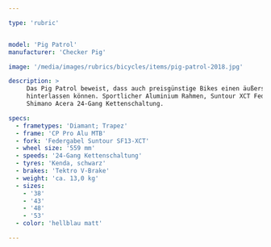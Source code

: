 ```yaml
---

type: 'rubric'


model: 'Pig Patrol'
manufacturer: 'Checker Pig'

image: '/media/images/rubrics/bicycles/items/pig-patrol-2018.jpg'

description: >
     Das Pig Patrol beweist, dass auch preisgünstige Bikes einen äußerst souveränen Eindruck 
     hinterlassen können. Sportlicher Aluminium Rahmen, Suntour XCT Federgabel und leichtgängige 
     Shimano Acera 24-Gang Kettenschaltung.

specs:
  - frametypes: 'Diamant; Trapez'
  - frame: 'CP Pro Alu MTB'
  - fork: 'Federgabel Suntour SF13-XCT'
  - wheel size: '559 mm'
  - speeds: '24-Gang Kettenschaltung'
  - tyres: 'Kenda, schwarz'
  - brakes: 'Tektro V-Brake'
  - weight: 'ca. 13,0 kg'
  - sizes:
    - '38'
    - '43'
    - '48'
    - '53'
  - color: 'hellblau matt'

---
```

